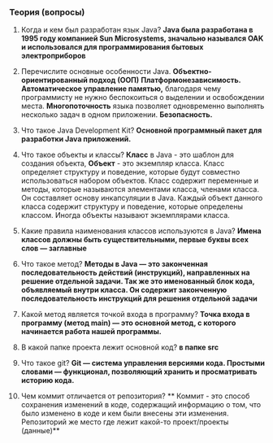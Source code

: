 ### Теория (вопросы)

1. Когда и кем был разработан язык Java?
**Java была разработана в 1995 году компанией Sun Microsystems, 
значально назывался OAK и использовался для программирования
бытовых электроприборов**



2. Перечислите основные особенности Java.
    **Объектно-ориентированный подход (ООП)**
    **Платформонезависимость.**
    **Автоматическое управление памятью,** 
благодаря чему программисту не нужно беспокоиться о выделении 
и освобождении места.
    **Многопоточность** языка позволяет одновременно выполнять несколько задач
в одном приложении.
    **Безопасность.**
3. Что такое Java Development Kit?
    **Основной программный пакет для разработки Java приложений.**


4. Что такое объекты и классы?
    **Класс** в Java - это шаблон для создания объекта, 
    **Объект** - это экземпляр класса. Класс определяет структуру и поведение, 
которые будут совместно использоваться набором объектов. 
Класс содержит переменные и методы, которые называются элементами класса, членами класса. 
Он составляет основу инкапсуляции в Java. 
Каждый объект данного класса содержит структуру и поведение, которые определены классом. 
Иногда объекты называют экземплярами класса.        





5. Какие правила наименования классов используются в Java?
  **Имена классов должны быть существительными, первые буквы всех слов — заглавные**

6. Что такое метод?
    **Методы в Java — это законченная последовательность действий (инструкций), 
направленных на решение отдельной задачи.
Так же это именованный блок кода, объявляемый внутри класса. 
Он содержит законченную последовательность инструкций для решения отдельной задачи**



7. Какой метод является точкой входа в программу?
    **Точка входа в программу (метод main) — 
это основной метод, с которого начинается работа нашей программы.**



8. В какой папке проекта лежит основной код?
         **в папке src**


9. Что такое git?
    **Git — система управления версиями кода. 
Простыми словами — функционал, позволяющий хранить и просматривать историю кода.**


10. Чем коммит отличается от репозитория?
    ** Коммит - это способ сохранения изменений в коде, содержащий информацию о том, что было изменено в коде и кем были внесены эти изменения. 
      Репозиторий же место где лежит какой-то проект/проекты (данные)**
